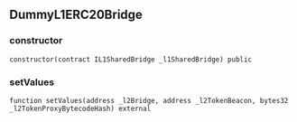 ## DummyL1ERC20Bridge

### constructor

```solidity
constructor(contract IL1SharedBridge _l1SharedBridge) public
```

### setValues

```solidity
function setValues(address _l2Bridge, address _l2TokenBeacon, bytes32 _l2TokenProxyBytecodeHash) external
```

